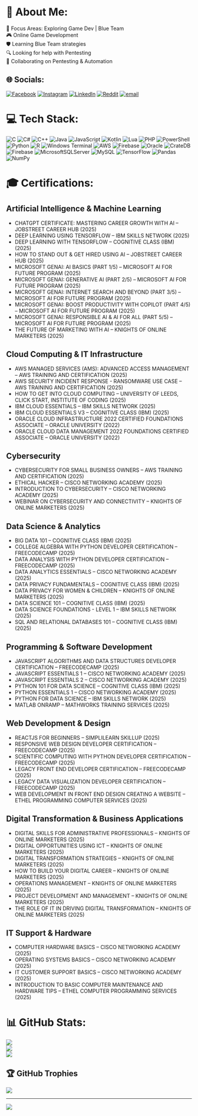 # 💫 About Me:
🚀 Focus Areas: Exploring Game Dev | Blue Team  
🎮 Online Game Development  
🛡️ Learning Blue Team strategies  
🔍 Looking for help with Pentesting  
🤖 Collaborating on Pentesting & Automation

## 🌐 Socials:
[![Facebook](https://img.shields.io/badge/Facebook-%231877F2.svg?logo=Facebook&logoColor=white)](https://facebook.com/https://www.facebook.com/saintlaureeel) [![Instagram](https://img.shields.io/badge/Instagram-%23E4405F.svg?logo=Instagram&logoColor=white)](https://instagram.com/https://www.instagram.com/_nonomigs/) [![LinkedIn](https://img.shields.io/badge/LinkedIn-%230077B5.svg?logo=linkedin&logoColor=white)](https://linkedin.com/in/www.linkedin.com/in/sainttlaurel) [![Reddit](https://img.shields.io/badge/Reddit-%23FF4500.svg?logo=Reddit&logoColor=white)](https://reddit.com/user/SshaPPyyYY) [![email](https://img.shields.io/badge/Email-D14836?logo=gmail&logoColor=white)](mailto:Miguelpilapil30@gmail.com) 

# 💻 Tech Stack:
![C](https://img.shields.io/badge/c-%2300599C.svg?style=flat-square&logo=c&logoColor=white) ![C#](https://img.shields.io/badge/c%23-%23239120.svg?style=flat-square&logo=csharp&logoColor=white) ![C++](https://img.shields.io/badge/c++-%2300599C.svg?style=flat-square&logo=c%2B%2B&logoColor=white) ![Java](https://img.shields.io/badge/java-%23ED8B00.svg?style=flat-square&logo=openjdk&logoColor=white) ![JavaScript](https://img.shields.io/badge/javascript-%23323330.svg?style=flat-square&logo=javascript&logoColor=%23F7DF1E) ![Kotlin](https://img.shields.io/badge/kotlin-%237F52FF.svg?style=flat-square&logo=kotlin&logoColor=white) ![Lua](https://img.shields.io/badge/lua-%232C2D72.svg?style=flat-square&logo=lua&logoColor=white) ![PHP](https://img.shields.io/badge/php-%23777BB4.svg?style=flat-square&logo=php&logoColor=white) ![PowerShell](https://img.shields.io/badge/PowerShell-%235391FE.svg?style=flat-square&logo=powershell&logoColor=white) ![Python](https://img.shields.io/badge/python-3670A0?style=flat-square&logo=python&logoColor=ffdd54) ![R](https://img.shields.io/badge/r-%23276DC3.svg?style=flat-square&logo=r&logoColor=white) ![Windows Terminal](https://img.shields.io/badge/Windows%20Terminal-%234D4D4D.svg?style=flat-square&logo=windows-terminal&logoColor=white) ![AWS](https://img.shields.io/badge/AWS-%23FF9900.svg?style=flat-square&logo=amazon-aws&logoColor=white) ![Firebase](https://img.shields.io/badge/firebase-%23039BE5.svg?style=flat-square&logo=firebase) ![Oracle](https://img.shields.io/badge/Oracle-F80000?style=flat-square&logo=oracle&logoColor=white) ![CrateDB](https://img.shields.io/badge/CrateDB-009DC7?style=flat-square&logo=CrateDB&logoColor=white) ![Firebase](https://img.shields.io/badge/firebase-a08021?style=flat-square&logo=firebase&logoColor=ffcd34) ![MicrosoftSQLServer](https://img.shields.io/badge/Microsoft%20SQL%20Server-CC2927?style=flat-square&logo=microsoft%20sql%20server&logoColor=white) ![MySQL](https://img.shields.io/badge/mysql-4479A1.svg?style=flat-square&logo=mysql&logoColor=white) ![TensorFlow](https://img.shields.io/badge/TensorFlow-%23FF6F00.svg?style=flat-square&logo=TensorFlow&logoColor=white) ![Pandas](https://img.shields.io/badge/pandas-%23150458.svg?style=flat-square&logo=pandas&logoColor=white) ![NumPy](https://img.shields.io/badge/numpy-%23013243.svg?style=flat-square&logo=numpy&logoColor=white)

# 🎓 Certifications:

## Artificial Intelligence & Machine Learning
- CHATGPT CERTIFICATE: MASTERING CAREER GROWTH WITH AI – JOBSTREET CAREER HUB (2025)
- DEEP LEARNING USING TENSORFLOW – IBM SKILLS NETWORK (2025)
- DEEP LEARNING WITH TENSORFLOW – COGNITIVE CLASS (IBM) (2025)
- HOW TO STAND OUT & GET HIRED USING AI – JOBSTREET CAREER HUB (2025)
- MICROSOFT GENAI: AI BASICS (PART 1/5) – MICROSOFT AI FOR FUTURE PROGRAM (2025)
- MICROSOFT GENAI: GENERATIVE AI (PART 2/5) – MICROSOFT AI FOR FUTURE PROGRAM (2025)
- MICROSOFT GENAI: INTERNET SEARCH AND BEYOND (PART 3/5) – MICROSOFT AI FOR FUTURE PROGRAM (2025)
- MICROSOFT GENAI: BOOST PRODUCTIVITY WITH COPILOT (PART 4/5) – MICROSOFT AI FOR FUTURE PROGRAM (2025)
- MICROSOFT GENAI: RESPONSIBLE AI & AI FOR ALL (PART 5/5) – MICROSOFT AI FOR FUTURE PROGRAM (2025)
- THE FUTURE OF MARKETING WITH AI – KNIGHTS OF ONLINE MARKETERS (2025)

## Cloud Computing & IT Infrastructure
- AWS MANAGED SERVICES (AMS): ADVANCED ACCESS MANAGEMENT – AWS TRAINING AND CERTIFICATION (2025)
- AWS SECURITY INCIDENT RESPONSE - RANSOMWARE USE CASE – AWS TRAINING AND CERTIFICATION (2025)
- HOW TO GET INTO CLOUD COMPUTING – UNIVERSITY OF LEEDS, CLICK START, INSTITUTE OF CODING (2025)
- IBM CLOUD ESSENTIALS – IBM SKILLS NETWORK (2025)
- IBM CLOUD ESSENTIALS V3 – COGNITIVE CLASS (IBM) (2025)
- ORACLE CLOUD INFRASTRUCTURE 2022 CERTIFIED FOUNDATIONS ASSOCIATE – ORACLE UNIVERSITY (2022)
- ORACLE CLOUD DATA MANAGEMENT 2022 FOUNDATIONS CERTIFIED ASSOCIATE – ORACLE UNIVERSITY (2022)

## Cybersecurity
- CYBERSECURITY FOR SMALL BUSINESS OWNERS – AWS TRAINING AND CERTIFICATION (2025)
- ETHICAL HACKER – CISCO NETWORKING ACADEMY (2025)
- INTRODUCTION TO CYBERSECURITY – CISCO NETWORKING ACADEMY (2025)
- WEBINAR ON CYBERSECURITY AND CONNECTIVITY – KNIGHTS OF ONLINE MARKETERS (2025)

## Data Science & Analytics
- BIG DATA 101 – COGNITIVE CLASS (IBM) (2025)
- COLLEGE ALGEBRA WITH PYTHON DEVELOPER CERTIFICATION – FREECODECAMP (2025)
- DATA ANALYSIS WITH PYTHON DEVELOPER CERTIFICATION – FREECODECAMP (2025)
- DATA ANALYTICS ESSENTIALS – CISCO NETWORKING ACADEMY (2025)
- DATA PRIVACY FUNDAMENTALS – COGNITIVE CLASS (IBM) (2025)
- DATA PRIVACY FOR WOMEN & CHILDREN – KNIGHTS OF ONLINE MARKETERS (2025)
- DATA SCIENCE 101 – COGNITIVE CLASS (IBM) (2025)
- DATA SCIENCE FOUNDATIONS - LEVEL 1 – IBM SKILLS NETWORK (2025)
- SQL AND RELATIONAL DATABASES 101 – COGNITIVE CLASS (IBM) (2025)

## Programming & Software Development
- JAVASCRIPT ALGORITHMS AND DATA STRUCTURES DEVELOPER CERTIFICATION – FREECODECAMP (2025)
- JAVASCRIPT ESSENTIALS 1 – CISCO NETWORKING ACADEMY (2025)
- JAVASCRIPT ESSENTIALS 2 – CISCO NETWORKING ACADEMY (2025)
- PYTHON 101 FOR DATA SCIENCE – COGNITIVE CLASS (IBM) (2025)
- PYTHON ESSENTIALS 1 – CISCO NETWORKING ACADEMY (2025)
- PYTHON FOR DATA SCIENCE – IBM SKILLS NETWORK (2025)
- MATLAB ONRAMP – MATHWORKS TRAINING SERVICES (2025)

## Web Development & Design
- REACTJS FOR BEGINNERS – SIMPLILEARN SKILLUP (2025)
- RESPONSIVE WEB DESIGN DEVELOPER CERTIFICATION – FREECODECAMP (2025)
- SCIENTIFIC COMPUTING WITH PYTHON DEVELOPER CERTIFICATION – FREECODECAMP (2025)
- LEGACY FRONT END DEVELOPER CERTIFICATION – FREECODECAMP (2025)
- LEGACY DATA VISUALIZATION DEVELOPER CERTIFICATION – FREECODECAMP (2025)
- WEB DEVELOPMENT IN FRONT END DESIGN CREATING A WEBSITE – ETHEL PROGRAMMING COMPUTER SERVICES (2025)

## Digital Transformation & Business Applications
- DIGITAL SKILLS FOR ADMINISTRATIVE PROFESSIONALS – KNIGHTS OF ONLINE MARKETERS (2025)
- DIGITAL OPPORTUNITIES USING ICT – KNIGHTS OF ONLINE MARKETERS (2025)
- DIGITAL TRANSFORMATION STRATEGIES – KNIGHTS OF ONLINE MARKETERS (2025)
- HOW TO BUILD YOUR DIGITAL CAREER – KNIGHTS OF ONLINE MARKETERS (2025)
- OPERATIONS MANAGEMENT – KNIGHTS OF ONLINE MARKETERS (2025)
- PROJECT DEVELOPMENT AND MANAGEMENT – KNIGHTS OF ONLINE MARKETERS (2025)
- THE ROLE OF IT IN DRIVING DIGITAL TRANSFORMATION – KNIGHTS OF ONLINE MARKETERS (2025)

## IT Support & Hardware
- COMPUTER HARDWARE BASICS – CISCO NETWORKING ACADEMY (2025)
- OPERATING SYSTEMS BASICS – CISCO NETWORKING ACADEMY (2025)
- IT CUSTOMER SUPPORT BASICS – CISCO NETWORKING ACADEMY (2025)
- INTRODUCTION TO BASIC COMPUTER MAINTENANCE AND HARDWARE TIPS – ETHEL COMPUTER PROGRAMMING SERVICES (2025)

# 📊 GitHub Stats:
![](https://github-readme-stats.vercel.app/api?username=sainttlaurel&theme=default&hide_border=false&include_all_commits=false&count_private=false)<br/>
![](https://nirzak-streak-stats.vercel.app/?user=sainttlaurel&theme=default&hide_border=false)<br/>
![](https://github-readme-stats.vercel.app/api/top-langs/?username=sainttlaurel&theme=default&hide_border=false&include_all_commits=false&count_private=false&layout=compact)

## 🏆 GitHub Trophies
![](https://github-profile-trophy.vercel.app/?username=sainttlaurel&theme=radical&no-frame=false&no-bg=false&margin-w=4)

---
[![](https://visitcount.itsvg.in/api?id=sainttlaurel&icon=1&color=1)](https://visitcount.itsvg.in)
